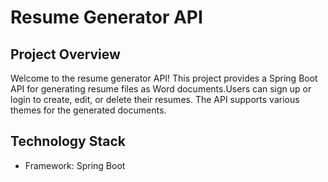 # Resume Generator API
## Project Overview
Welcome to the resume generator API! This project provides a Spring Boot API for generating resume files as Word documents.Users can sign up or login to create, edit, or delete their resumes. The API supports various themes for the generated documents.

## Technology Stack
* Framework: Spring Boot

